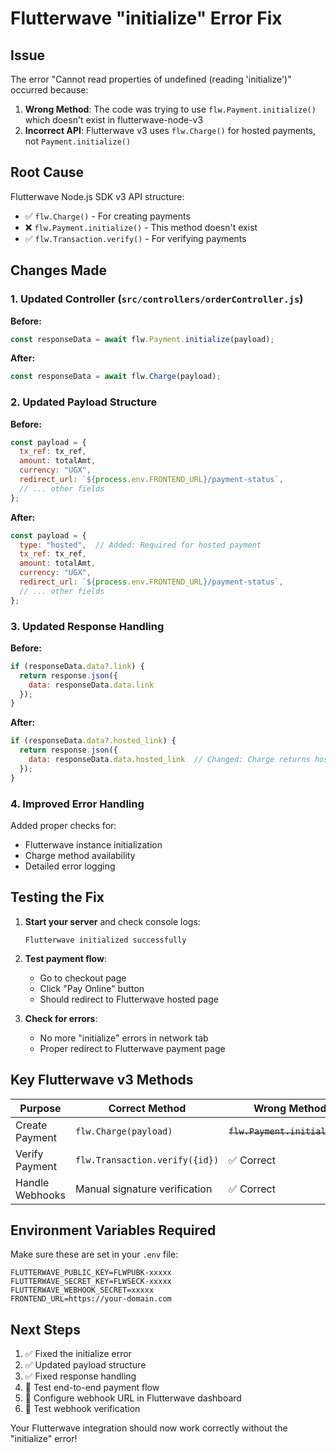 # Flutterwave "initialize" Error Fix

## Issue
The error "Cannot read properties of undefined (reading 'initialize')" occurred because:

1. **Wrong Method**: The code was trying to use `flw.Payment.initialize()` which doesn't exist in flutterwave-node-v3
2. **Incorrect API**: Flutterwave v3 uses `flw.Charge()` for hosted payments, not `Payment.initialize()`

## Root Cause
Flutterwave Node.js SDK v3 API structure:
- ✅ `flw.Charge()` - For creating payments
- ❌ `flw.Payment.initialize()` - This method doesn't exist
- ✅ `flw.Transaction.verify()` - For verifying payments

## Changes Made

### 1. Updated Controller (`src/controllers/orderController.js`)

**Before:**
```javascript
const responseData = await flw.Payment.initialize(payload);
```

**After:**
```javascript
const responseData = await flw.Charge(payload);
```

### 2. Updated Payload Structure

**Before:**
```javascript
const payload = {
  tx_ref: tx_ref,
  amount: totalAmt,
  currency: "UGX",
  redirect_url: `${process.env.FRONTEND_URL}/payment-status`,
  // ... other fields
};
```

**After:**
```javascript
const payload = {
  type: "hosted",  // Added: Required for hosted payment
  tx_ref: tx_ref,
  amount: totalAmt,
  currency: "UGX",
  redirect_url: `${process.env.FRONTEND_URL}/payment-status`,
  // ... other fields
};
```

### 3. Updated Response Handling

**Before:**
```javascript
if (responseData.data?.link) {
  return response.json({
    data: responseData.data.link
  });
}
```

**After:**
```javascript
if (responseData.data?.hosted_link) {
  return response.json({
    data: responseData.data.hosted_link  // Changed: Charge returns hosted_link
  });
}
```

### 4. Improved Error Handling

Added proper checks for:
- Flutterwave instance initialization
- Charge method availability
- Detailed error logging

## Testing the Fix

1. **Start your server** and check console logs:
   ```
   Flutterwave initialized successfully
   ```

2. **Test payment flow**:
   - Go to checkout page
   - Click "Pay Online" button
   - Should redirect to Flutterwave hosted page

3. **Check for errors**:
   - No more "initialize" errors in network tab
   - Proper redirect to Flutterwave payment page

## Key Flutterwave v3 Methods

| Purpose | Correct Method | Wrong Method |
|---------|----------------|--------------|
| Create Payment | `flw.Charge(payload)` | ~~`flw.Payment.initialize()`~~ |
| Verify Payment | `flw.Transaction.verify({id})` | ✅ Correct |
| Handle Webhooks | Manual signature verification | ✅ Correct |

## Environment Variables Required

Make sure these are set in your `.env` file:
```env
FLUTTERWAVE_PUBLIC_KEY=FLWPUBK-xxxxx
FLUTTERWAVE_SECRET_KEY=FLWSECK-xxxxx
FLUTTERWAVE_WEBHOOK_SECRET=xxxxx
FRONTEND_URL=https://your-domain.com
```

## Next Steps

1. ✅ Fixed the initialize error
2. ✅ Updated payload structure
3. ✅ Fixed response handling
4. 🔄 Test end-to-end payment flow
5. 🔄 Configure webhook URL in Flutterwave dashboard
6. 🔄 Test webhook verification

Your Flutterwave integration should now work correctly without the "initialize" error!